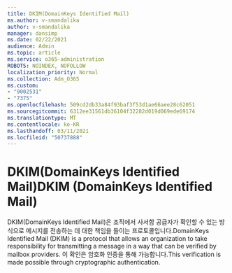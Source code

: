 ```yaml
---
title: DKIM(DomainKeys Identified Mail)
ms.author: v-smandalika
author: v-smandalika
manager: dansimp
ms.date: 02/22/2021
audience: Admin
ms.topic: article
ms.service: o365-administration
ROBOTS: NOINDEX, NOFOLLOW
localization_priority: Normal
ms.collection: Adm_O365
ms.custom:
- "9002531"
- "7375"
ms.openlocfilehash: 509cd2db33a84f93baf3f53d1ae66aee28c62051
ms.sourcegitcommit: 6312ee31561db36104f32282d019d069ede69174
ms.translationtype: MT
ms.contentlocale: ko-KR
ms.lasthandoff: 03/11/2021
ms.locfileid: "50737888"
---
```

# <a name="dkim-domainkeys-identified-mail"></a><span data-ttu-id="d7893-102">DKIM(DomainKeys Identified Mail)</span><span class="sxs-lookup"><span data-stu-id="d7893-102">DKIM (DomainKeys Identified Mail)</span></span>

<span data-ttu-id="d7893-103">DKIM(DomainKeys Identified Mail)은 조직에서 사서함 공급자가 확인할 수 있는 방식으로 메시지를 전송하는 데 대한 책임을 들이는 프로토콜입니다.</span><span class="sxs-lookup"><span data-stu-id="d7893-103">DomainKeys Identified Mail (DKIM) is a protocol that allows an organization to take responsibility for transmitting a message in a way that can be verified by mailbox providers.</span></span> <span data-ttu-id="d7893-104">이 확인은 암호화 인증을 통해 가능합니다.</span><span class="sxs-lookup"><span data-stu-id="d7893-104">This verification is made possible through cryptographic authentication.</span></span>
